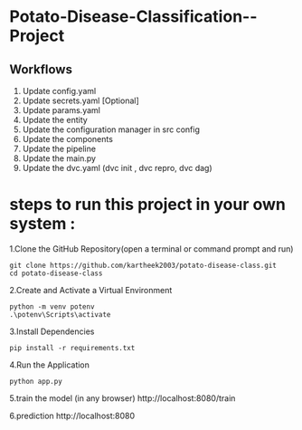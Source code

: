 # Potato-Disease-Classification--Project


## Workflows

1. Update config.yaml
2. Update secrets.yaml [Optional]
3. Update params.yaml
4. Update the entity
5. Update the configuration manager in src config
6. Update the components
7. Update the pipeline 
8. Update the main.py
9. Update the dvc.yaml (dvc init , dvc repro, dvc dag)

# steps to run this project in your own system :

1.Clone the GitHub Repository(open a terminal or command prompt and run)
   
    git clone https://github.com/kartheek2003/potato-disease-class.git
    cd potato-disease-class

2.Create and Activate a Virtual Environment
   
    python -m venv potenv
    .\potenv\Scripts\activate

3.Install Dependencies

    pip install -r requirements.txt


4.Run the Application

    python app.py

5.train the model  (in any browser)
   http://localhost:8080/train

6.prediction
   http://localhost:8080
